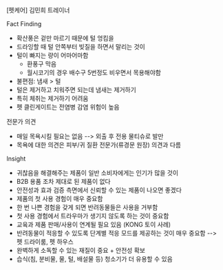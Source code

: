 [펫케어] 김민희 트레이너

Fact Finding
- 확산풍은 겉만 마르기 때문에 털 엉킴을 
- 드라잉할 때 털 안쪽부터 빚질을 하면서 말리는 것이 
- 털이 빠지는 량이 어마어마함
	- 환풍구 막음
	- 월시코기의 경우 배수구 5번정도 비우면서 목용해야함
- 불편점: 냄새 > 털 
- 털은 제거하고 치워주면 되는데 냄새는 제거하기 
- 특히 체취는 제거하기 어려움
- 펫 클린게이트는 전염병 감염 위험이 높음

전문가 의견
- 매일 목욕시킬 필요는 없음 --> 외출 후 전용 물티슈로 발만 
- 목욕에 대한 의견은 피부/귀 질환 전문가(류경문 원장) 의견과 다름


Insight
- 귀찮음을 해결해주는 제품이 일반 소비자에게는 인기가 많을 것이
- B2B 용품 조차 제대로 된 제품이 없다
- 안전성과 효과 검증 측면에서 신뢰할 수 있는 제품이 나오면 좋겠다
- 제품의 첫 사용 경험이 매우 중요함
- 한 번 나쁜 경험을 갖게 되면 반려동물들은 사용을 거부함
- 첫 사용 경험에서 트라우마가 생기지 않도록 하는 것이 중요함
- 교육과 제품 판매/사용이 연계될 필요 있음 (KONG 토이 사례)
- 반려동물이 적응할 수 있도록 단계별 적응 모드를 제공하는 것이 매우 중요함 --> 펫 드라이룸, 펫 하우스
- 완벽하게 소독할 수 있는 재질이 중요 + 안전성 확보 
- 습식(침, 분비물, 물, 털, 배설물 등) 청소기가 더 유용할 수 있음
